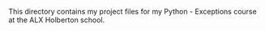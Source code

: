 This directory contains my project files for my Python - Exceptions course at the ALX Holberton school.